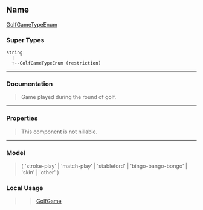 ## Name ##

[GolfGameTypeEnum](SGolfGameTypeEnum.md)
### Super Types ###
```
string
  |
  +--GolfGameTypeEnum (restriction)
```


---


### Documentation ###


> Game played during the round of golf.


---



### Properties ###

> This component is not nillable.

---


### Model ###

> ( 'stroke-play' | 'match-play' | 'stableford' | 'bingo-bango-bongo' | 'skin' | 'other' )
### Local Usage ###
> > [GolfGame](CGolfGame.md)